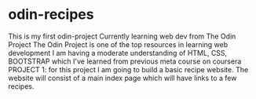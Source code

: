 # odin-recipes
This is my first odin-project
Currently learning web dev from The Odin Project
The Odin Project is one of the top resources in learning web development
I am having a moderate understanding of HTML, CSS, BOOTSTRAP which I've learned from previous meta course on coursera
PROJECT 1:
for this project I am going to build a basic recipe website.
The website will consist of a main index page which will have links to a few recipes.